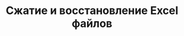 ﻿---
title: Сжатие и восстановление Excel файлов
second_title: Aspose.Cells Cloud Documen
type: docs
url: /ru/compress-and-repair-excel-files/
linktitle: Сжатие и восстановление
keywords: Deep file compression vs. Quick compression; Comprehensive file repair vs. Partial repair attempts; Automatic error detection vs. User manual check
description: Уменьшая размеры файлов для оптимизации пространства хранения и предоставляя функциональные возможности для восстановления поврежденных файлов, он обеспечивает целостность и доступность данных.
weight: 100
kwords: Глубокое сжатие файлов против быстрого сжатия; Полное восстановление файлов против попыток частичного восстановления; Автоматическое обнаружение ошибок против ручных проверок пользователя
---
